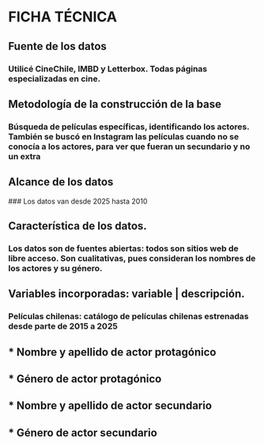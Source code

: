 # FICHA TÉCNICA 
## Fuente de los datos
### Utilicé CineChile, IMBD y Letterbox. Todas páginas especializadas en cine. 
## Metodología de la construcción de la base
### Búsqueda de películas específicas, identificando los actores. También se buscó en Instagram las películas cuando no se conocía a los actores, para ver que fueran un secundario y no un extra
## Alcance de los datos
### Los datos van desde 2025 hasta 2010
## Característica de los datos.
### Los datos son de fuentes abiertas: todos son sitios web de libre acceso. Son cualitativas, pues consideran los nombres de los actores y su género.
## Variables incorporadas: variable | descripción.
### Películas chilenas: catálogo de películas chilenas estrenadas desde parte de 2015 a 2025
## * Nombre y apellido de actor protagónico 
## * Género de actor protagónico 
## * Nombre y apellido de actor secundario
## * Género de actor secundario
